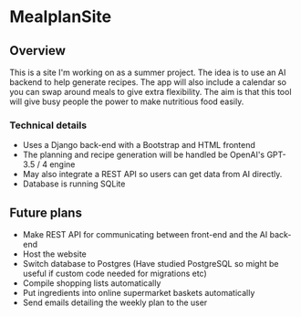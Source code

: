# MealplanSite
## Overview
This is a site I'm working on as a summer project. The idea is to use an AI backend to help generate recipes. The app will also include a calendar so you can swap around meals to give extra flexibility. 
The aim is that this tool will give busy people the power to make nutritious food easily.

### Technical details
- Uses a Django back-end with a Bootstrap and HTML frontend
- The planning and recipe generation will be handled be OpenAI's GPT-3.5 / 4 engine
- May also integrate a REST API so users can get data from AI directly.
- Database is running SQLite

## Future plans
- Make REST API for communicating between front-end and the AI back-end
- Host the website
- Switch database to Postgres (Have studied PostgreSQL so might be useful if custom code needed for migrations etc)
- Compile shopping lists automatically
- Put ingredients into online supermarket baskets automatically
- Send emails detailing the weekly plan to the user 
